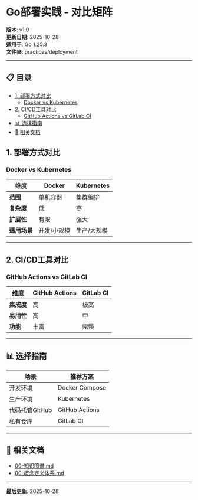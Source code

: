 # Go部署实践 - 对比矩阵

**版本**: v1.0  
**更新日期**: 2025-10-28  
**适用于**: Go 1.25.3  
**文件夹**: practices/deployment

---

## 📋 目录


- [1. 部署方式对比](#1-部署方式对比)
  - [Docker vs Kubernetes](#docker-vs-kubernetes)
- [2. CI/CD工具对比](#2-cicd工具对比)
  - [GitHub Actions vs GitLab CI](#github-actions-vs-gitlab-ci)
- [📊 选择指南](#-选择指南)
- [🔗 相关文档](#-相关文档)

## 1. 部署方式对比

### Docker vs Kubernetes

| 维度 | Docker | Kubernetes |
|------|--------|-----------|
| **范围** | 单机容器 | 集群编排 |
| **复杂度** | 低 | 高 |
| **扩展性** | 有限 | 强大 |
| **适用场景** | 开发/小规模 | 生产/大规模 |

---

## 2. CI/CD工具对比

### GitHub Actions vs GitLab CI

| 维度 | GitHub Actions | GitLab CI |
|------|---------------|-----------|
| **集成度** | 高 | 极高 |
| **易用性** | 高 | 中 |
| **功能** | 丰富 | 完整 |

---

## 📊 选择指南

| 场景 | 推荐方案 |
|------|---------|
| 开发环境 | Docker Compose |
| 生产环境 | Kubernetes |
| 代码托管GitHub | GitHub Actions |
| 私有仓库 | GitLab CI |

---

## 🔗 相关文档

- [00-知识图谱.md](./00-知识图谱.md)
- [00-概念定义体系.md](./00-概念定义体系.md)

---

**最后更新**: 2025-10-28

